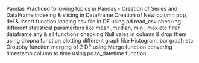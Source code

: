 Pandas
Practiced following topics in Pandas -
Creation of Series and DataFrame
Indexing & slicing in DataFrame
Creation of New column
pop, del & insert function
loading csv file in DF using pd.read_csv
checking different statistical paramerters like mean ,median, min , max etc
filter dataframe
any & all functions
checking Null vales in column & drop them using dropna function
plotting different graph like Histogram, bar graph etc
Groupby function
merging of 2 DF using Merge function
convering timestamp column to time using pd.to_datetime function
